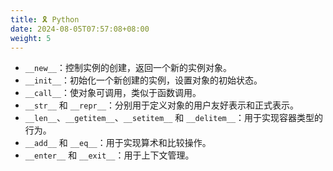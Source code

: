 ```yaml
---
title: 🎗 Python
date: 2024-08-05T07:57:08+08:00
weight: 5
---
```


+ `__new__`：控制实例的创建，返回一个新的实例对象。
+ `__init__`：初始化一个新创建的实例，设置对象的初始状态。
+ `__call__`：使对象可调用，类似于函数调用。
+ `__str__` 和 `__repr__`：分别用于定义对象的用户友好表示和正式表示。
+ `__len__`、`__getitem__`、`__setitem__` 和 `__delitem__`：用于实现容器类型的行为。
+ `__add__` 和 `__eq__`：用于实现算术和比较操作。
+ `__enter__` 和 `__exit__`：用于上下文管理。